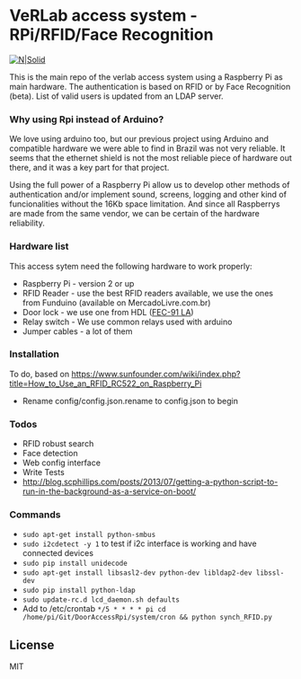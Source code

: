 # VeRLab access system - RPi/RFID/Face Recognition

[![N|Solid](http://www.verlab.dcc.ufmg.br/verlab/wp-content/uploads/2014/06/logo-verlab-small-transp-300x572.png)](www.verlab.dcc.ufmg.br)

This is the main repo of the verlab access system using a Raspberry Pi as main hardware. The authentication is based on RFID or by Face Recognition (beta). List of valid users is updated from an LDAP server.

### Why using Rpi instead of Arduino?

We love using arduino too, but our previous project using Arduino and compatible hardware we were able to find in Brazil was not very reliable. It seems that the ethernet shield is not the most reliable piece of hardware out there, and it was a key part for that project.

Using the full power of a Raspberry Pi allow us to develop other methods of authentication and/or implement sound, screens, logging and other kind of funcionalities without the 16Kb space limitation. And since all Raspberrys are made from the same vendor, we can be certain of the hardware reliability.

### Hardware list

This access sytem need the following hardware to work properly:

* Raspberry Pi - version 2 or up
* RFID Reader - use the best RFID readers available, we use the ones from Funduino (available on MercadoLivre.com.br)
* Door lock - we use one from HDL ([FEC-91 LA](http://www.hdl.com.br/produtos/fechaduras/fecho-eletrico/fecho-eletrico-mod-fec-91-la-espelho-longo-trinco-ajustavel))
* Relay switch - We use common relays used with arduino
* Jumper cables - a lot of them

### Installation

To do, based on https://www.sunfounder.com/wiki/index.php?title=How_to_Use_an_RFID_RC522_on_Raspberry_Pi

- Rename config/config.json.rename to config.json to begin

### Todos
 - RFID robust search
 - Face detection
 - Web config interface
 - Write Tests
 - http://blog.scphillips.com/posts/2013/07/getting-a-python-script-to-run-in-the-background-as-a-service-on-boot/

### Commands

- `sudo apt-get install python-smbus`
- `sudo i2cdetect -y 1` to test if i2c interface is working and have connected devices 
- `sudo pip install unidecode`
- `sudo apt-get install libsasl2-dev python-dev libldap2-dev libssl-dev`
- `sudo pip install python-ldap`
- `sudo update-rc.d lcd_daemon.sh defaults`
- Add to /etc/crontab `*/5 * * * * pi cd /home/pi/Git/DoorAccessRpi/system/cron && python synch_RFID.py`

License
----

MIT
